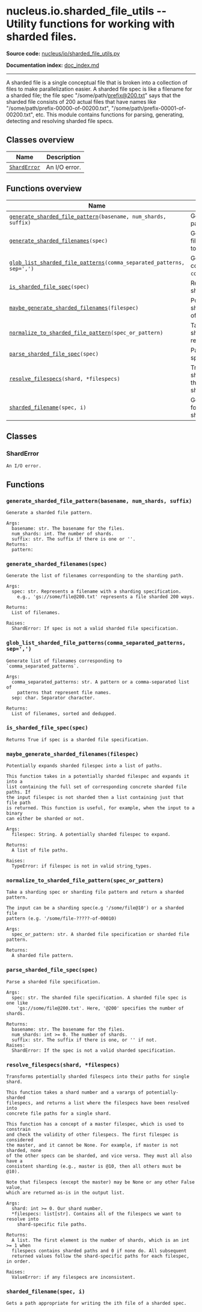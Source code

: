 # nucleus.io.sharded_file_utils -- Utility functions for working with sharded files.
**Source code:** [nucleus/io/sharded_file_utils.py](https://github.com/google/nucleus/tree/master/nucleus/io/sharded_file_utils.py)

**Documentation index:** [doc_index.md](../../doc_index.md)

---
A sharded file is a single conceptual file that is broken into a collection
of files to make parallelization easier.  A sharded file spec is like a
filename for a sharded file; the file spec "/some/path/prefix@200.txt"
says that the sharded file consists of 200 actual files that have names like
"/some/path/prefix-00000-of-00200.txt", "/some/path/prefix-00001-of-00200.txt",
etc.  This module contains functions for parsing, generating, detecting and
resolving sharded file specs.

## Classes overview
Name | Description
-----|------------
[`ShardError`](#sharderror) | An I/O error.

## Functions overview
Name | Description
-----|------------
[`generate_sharded_file_pattern`](#generate_sharded_file_pattern)`(basename, num_shards, suffix)` | Generate a sharded file pattern.
[`generate_sharded_filenames`](#generate_sharded_filenames)`(spec)` | Generate the list of filenames corresponding to the sharding path.
[`glob_list_sharded_file_patterns`](#glob_list_sharded_file_patterns)`(comma_separated_patterns, sep=',')` | Generate list of filenames corresponding to `comma_separated_patterns`.
[`is_sharded_file_spec`](#is_sharded_file_spec)`(spec)` | Returns True if spec is a sharded file specification.
[`maybe_generate_sharded_filenames`](#maybe_generate_sharded_filenames)`(filespec)` | Potentially expands sharded filespec into a list of paths.
[`normalize_to_sharded_file_pattern`](#normalize_to_sharded_file_pattern)`(spec_or_pattern)` | Take a sharding spec or sharding file pattern and return a sharded pattern.
[`parse_sharded_file_spec`](#parse_sharded_file_spec)`(spec)` | Parse a sharded file specification.
[`resolve_filespecs`](#resolve_filespecs)`(shard, *filespecs)` | Transforms potentially sharded filespecs into their paths for single shard.
[`sharded_filename`](#sharded_filename)`(spec, i)` | Gets a path appropriate for writing the ith file of a sharded spec.

## Classes
### ShardError
```
An I/O error.
```

## Functions
<a name="generate_sharded_file_pattern"></a>
### `generate_sharded_file_pattern(basename, num_shards, suffix)`
```
Generate a sharded file pattern.

Args:
  basename: str. The basename for the files.
  num_shards: int. The number of shards.
  suffix: str. The suffix if there is one or ''.
Returns:
  pattern:
```

<a name="generate_sharded_filenames"></a>
### `generate_sharded_filenames(spec)`
```
Generate the list of filenames corresponding to the sharding path.

Args:
  spec: str. Represents a filename with a sharding specification.
    e.g., 'gs://some/file@200.txt' represents a file sharded 200 ways.

Returns:
  List of filenames.

Raises:
  ShardError: If spec is not a valid sharded file specification.
```

<a name="glob_list_sharded_file_patterns"></a>
### `glob_list_sharded_file_patterns(comma_separated_patterns, sep=',')`
```
Generate list of filenames corresponding to `comma_separated_patterns`.

Args:
  comma_separated_patterns: str. A pattern or a comma-separated list of
    patterns that represent file names.
  sep: char. Separator character.

Returns:
  List of filenames, sorted and dedupped.
```

<a name="is_sharded_file_spec"></a>
### `is_sharded_file_spec(spec)`
```
Returns True if spec is a sharded file specification.
```

<a name="maybe_generate_sharded_filenames"></a>
### `maybe_generate_sharded_filenames(filespec)`
```
Potentially expands sharded filespec into a list of paths.

This function takes in a potentially sharded filespec and expands it into a
list containing the full set of corresponding concrete sharded file paths. If
the input filespec is not sharded then a list containing just that file path
is returned. This function is useful, for example, when the input to a binary
can either be sharded or not.

Args:
  filespec: String. A potentially sharded filespec to expand.

Returns:
  A list of file paths.

Raises:
  TypeError: if filespec is not in valid string_types.
```

<a name="normalize_to_sharded_file_pattern"></a>
### `normalize_to_sharded_file_pattern(spec_or_pattern)`
```
Take a sharding spec or sharding file pattern and return a sharded pattern.

The input can be a sharding spec(e.g '/some/file@10') or a sharded file
pattern (e.g. '/some/file-?????-of-00010)

Args:
  spec_or_pattern: str. A sharded file specification or sharded file pattern.

Returns:
  A sharded file pattern.
```

<a name="parse_sharded_file_spec"></a>
### `parse_sharded_file_spec(spec)`
```
Parse a sharded file specification.

Args:
  spec: str. The sharded file specification. A sharded file spec is one like
    'gs://some/file@200.txt'. Here, '@200' specifies the number of shards.

Returns:
  basename: str. The basename for the files.
  num_shards: int >= 0. The number of shards.
  suffix: str. The suffix if there is one, or '' if not.
Raises:
  ShardError: If the spec is not a valid sharded specification.
```

<a name="resolve_filespecs"></a>
### `resolve_filespecs(shard, *filespecs)`
```
Transforms potentially sharded filespecs into their paths for single shard.

This function takes a shard number and a varargs of potentially-sharded
filespecs, and returns a list where the filespecs have been resolved into
concrete file paths for a single shard.

This function has a concept of a master filespec, which is used to constrain
and check the validity of other filespecs. The first filespec is considered
the master, and it cannot be None. For example, if master is not sharded, none
of the other specs can be sharded, and vice versa. They must all also have a
consistent sharding (e.g., master is @10, then all others must be @10).

Note that filespecs (except the master) may be None or any other False value,
which are returned as-is in the output list.

Args:
  shard: int >= 0. Our shard number.
  *filespecs: list[str]. Contains all of the filespecs we want to resolve into
    shard-specific file paths.

Returns:
  A list. The first element is the number of shards, which is an int >= 1 when
  filespecs contains sharded paths and 0 if none do. All subsequent
  returned values follow the shard-specific paths for each filespec, in order.

Raises:
  ValueError: if any filespecs are inconsistent.
```

<a name="sharded_filename"></a>
### `sharded_filename(spec, i)`
```
Gets a path appropriate for writing the ith file of a sharded spec.
```

